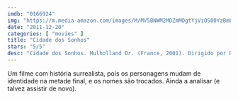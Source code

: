 ```yaml
---
imdb: "0166924"
img: "https://m.media-amazon.com/images/M/MV5BNWM2MDZmMDgtYjViOS00YzBmLWE4YzctMDMyYTQ2YTc4MmVkXkEyXkFqcGdeQXVyNDk3NzU2MTQ@._V1_SX101_CR0,0,101,150_.jpg"
date: "2011-12-20"
categories: [ "movies" ]
title: "Cidade dos Sonhos"
stars: "5/5"
desc: "Cidade dos Sonhos. Mulholland Dr. (France, 2001). Dirigido por David Lynch. Escrito por David Lynch. Com Naomi Watts, Laura Harring, Ann Miller, Dan Hedaya, Justin Theroux, Brent Briscoe, Robert Forster, Katharine Towne, Lee Grant."
---
```

Um filme com história surrealista, pois os personagens mudam de identidade na metade final, e os nomes são trocados. Ainda a analisar (e talvez assistir de novo).


